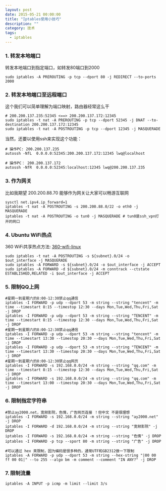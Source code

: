 ```yaml
---
layout: post
date: 2015-05-21 00:00:00
title: "Iptables使用小技巧"
description: ""
category: 技术
tags: 
  - iptables
---
```


### 1. 转发本地端口

转发本地端口到指定端口，如转发80端口到2000

    sudo iptables -A PREROUTING -p tcp --dport 80 -j REDIRECT --to-ports 2000

### 2. 转发本地端口至远程端口

这个我们可以简单理解为端口映射，路由器经常这么干

    # 200.200.137.235:52345 <==> 200.200.137.172:12345
    sudo iptables -t nat -A PREROUTING -p tcp --dport 52345 -j DNAT --to-destination 200.200.137.172:12345
    sudo iptables -t nat -A POSTROUTING -p tcp --dport 12345 -j MASQUERADE

当然，还要以使用ssh来实现这个功能：

    # 操作PC: 200.200.137.235
    autossh -NfL  0.0.0.0:52345:200.200.137.172:12345 lwq@localhost

    # 操作PC： 200.200.137.172
    autossh -NfR  0.0.0.0:52345:localhost:12345 lwq@200.200.137.235

### 3. 作为网关

比如我期望 200.200.88.70 能够作为网关让大家可以畅游互联网

    sysctl net.ipv4.ip_forward=1
    iptables -t nat -A POSTROUTING -s 200.200.88.0/22 -o eth0 -j MASQUERADE
    iptables -t nat -A POSTROUTING -o tun0 -j MASQUERADE # tun0是ssh_vpn打开的网口

### 4. Ubuntu WiFi热点

360 WiFi共享热点方法: [360-wifi-linux](https://github.com/yajin/360-wifi-linux)

    sudo iptables -t nat -A POSTROUTING -s ${subnet}.0/24 -o $out_interface -j MASQUERADE
    sudo iptables -A FORWARD -s ${subnet}.0/24 -o $out_interface -j ACCEPT
    sudo iptables -A FORWARD -d ${subnet}.0/24 -m conntrack --ctstate ESTABLISHED,RELATED -i $out_interface -j ACCEPT

### 5. 限制QQ上网

    #星期一到星期六的8:00-12:30禁止qq通信 
    iptables -I FORWARD -p udp --dport 53 -m string --string "tencent" -m time --timestart 8:15 --timestop 12:30 --days Mon,Tue,Wed,Thu,Fri,Sat -j DROP 
    iptables -I FORWARD -p udp --dport 53 -m string --string "TENCENT" -m time --timestart 8:15 --timestop 12:30 --days Mon,Tue,Wed,Thu,Fri,Sat -j DROP 
    #星期一到星期六的8:00-12:30禁止qq通信 
    iptables -I FORWARD -p udp --dport 53 -m string --string "tencent" -m time --timestart 13:30 --timestop 20:30 --days Mon,Tue,Wed,Thu,Fri,Sat -j DROP 
    iptables -I FORWARD -p udp --dport 53 -m string --string "TENCENT" -m time --timestart 13:30 --timestop 20:30 --days Mon,Tue,Wed,Thu,Fri,Sat -j DROP 
    #星期一到星期六的8:00-12:30禁止qq网页 
    iptables -I FORWARD -s 192.168.0.0/24 -m string --string "qq.com" -m time --timestart 8:15 --timestop 12:30 --days Mon,Tue,Wed,Thu,Fri,Sat -j DROP 
    iptables -I FORWARD -s 192.168.0.0/24 -m string --string "qq.com" -m time --timestart 13:00 --timestop 20:30 --days Mon,Tue,Wed,Thu,Fri,Sat -j DROP 

### 6. 限制指定字符串

    #禁止ay2000.net，宽频影院，色情，广告网页连接 ！但中文 不是很理想
    iptables -I FORWARD -s 192.168.0.0/24 -m string --string "ay2000.net" -j DROP 
    iptables -I FORWARD -d 192.168.0.0/24 -m string --string "宽频影院" -j DROP 
    iptables -I FORWARD -s 192.168.0.0/24 -m string --string "色情" -j DROP 
    iptables -I FORWARD -p tcp --sport 80 -m string --string "广告" -j DROP 

    #可以通过 hex 来限制，因为编码是很多种的，通常UTF和GB2312做一下限制
    iptables -A FORWARD -p udp --dport 53 -m string --hex-string "|00 00 ff 00 01|" --to 255 --algo bm -m comment --comment "IN ANY?" -j DROP

### 7. 限制流量

    iptables -A INPUT -p icmp -m limit --limit 3/s
